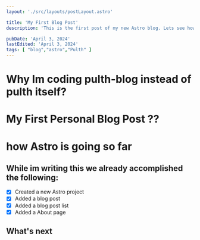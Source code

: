 ```yaml
---
layout: './src/layouts/postLayout.astro'

title: 'My First Blog Post'
description: 'This is the first post of my new Astro blog. Lets see how it goes!'

pubDate: 'April 3, 2024'
lastEdited: 'April 3, 2024'
tags: [ "blog","astro","Pulth" ]
---
```


# Why Im coding pulth-blog instead of pulth itself?

# My First Personal Blog Post ??

# how Astro is going so far

## While im writing this we already accomplished the following:

- [x] Created a new Astro project
- [x] Added a blog post
- [x] Added a blog post list
- [x] Added a About page

## What's next

